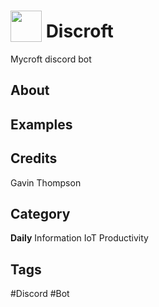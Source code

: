 # <img src="https://raw.githack.com/FortAwesome/Font-Awesome/master/svgs/solid/rss.svg" card_color="#1870D5" width="50" height="50" style="vertical-align:bottom"/> Discroft
Mycroft discord bot

## About


## Examples

## Credits
Gavin Thompson

## Category
**Daily**
Information
IoT
Productivity

## Tags
#Discord
#Bot

